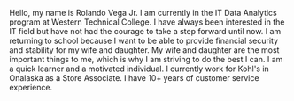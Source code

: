 Hello, my name is Rolando Vega Jr. I am currently in the IT Data Analytics program at Western Technical College. I have always been interested in the IT field but have not had the courage
to take a step forward until now. I am returning to school because I want to be able to provide financial security and stability for my wife and daughter. My wife and daughter are the most important things to me,
which is why I am striving to do the best I can. I am a quick learner and a motivated individual. I currently work for Kohl's in Onalaska as a Store Associate. I have 10+ years of customer service experience. 
